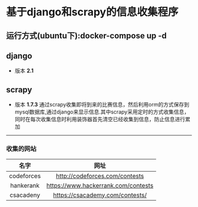 # 基于django和scrapy的信息收集程序
## 运行方式(ubuntu下):docker-compose up -d 
## django
- 版本 **2.1**
## scrapy 
- 版本 **1.7.3**
通过scrapy收集即将到来的比赛信息，然后利用orm的方式保存到mysql数据库,通过django来显示信息.其中scrapy采用定时的方式收集信息，同时在每次收集信息时利用装饰器首先清空已经收集到信息，防止信息进行累加
- - -
### 收集的网站
|名字|网址|
|:-:|:-:|
|codeforces| http://codeforces.com/contests |
|hankerank| https://www.hackerrank.com/contests |
|csacadeny| https://csacademy.com/contests/ |
